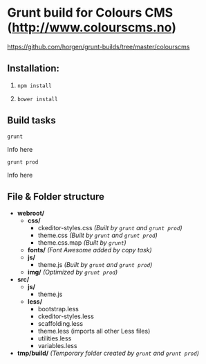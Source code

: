 # Grunt build for Colours CMS (http://www.colourscms.no)
https://github.com/horgen/grunt-builds/tree/master/colourscms

## Installation:

1. `npm install`

2. `bower install`

## Build tasks

`grunt`

Info here

`grunt prod`

Info here

## File & Folder structure

* **webroot/**
    * **css/**
        * ckeditor-styles.css *(Built by `grunt` and `grunt prod`)*
        * theme.css *(Built by `grunt` and `grunt prod`)*
        * theme.css.map *(Built by `grunt`)*
    * **fonts/**  *(Font Awesome added by copy task)*
    * **js/**
        * theme.js *(Built by `grunt` and `grunt prod`)*
    * **img/** *(Optimized by `grunt prod`)*
* **src/**
    * **js/**
        * theme.js
    * **less/**
        * bootstrap.less
        * ckeditor-styles.less
        * scaffolding.less
        * theme.less (imports all other Less files)
        * utilities.less
        * variables.less
* **tmp/build/** *(Temporary folder created by `grunt` and `grunt prod`)*
